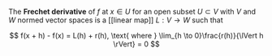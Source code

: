 The **Frechet derivative** of $f$ at $x \in U$ for an open subset $U \subset V$ with $V$ and $W$ normed vector spaces is a [[linear map]] $L: V \to W$ such that

$$
f(x + h) - f(x) = L(h) + r(h), \text{ where } \lim_{h \to 0}\frac{r(h)}{\lVert h \rVert} = 0
$$